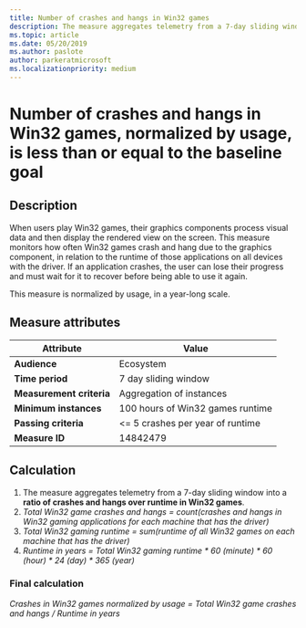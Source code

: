 ```yaml
---
title: Number of crashes and hangs in Win32 games
description: The measure aggregates telemetry from a 7-day sliding window into a ratio of crashes and hangs over runtime in Win32 games.
ms.topic: article
ms.date: 05/20/2019
ms.author: paslote
author: parkeratmicrosoft
ms.localizationpriority: medium
---
```


# Number of crashes and hangs in Win32 games, normalized by usage, is less than or equal to the baseline goal

## Description

When users play Win32 games, their graphics components process visual data and then display the rendered view on the screen. This measure monitors how often Win32 games crash and hang due to the graphics component, in relation to the runtime of those applications on all devices with the driver. If an application crashes, the user can lose their progress and must wait for it to recover before being able to use it again.

This measure is normalized by usage, in a year-long scale.

## Measure attributes

|Attribute|Value|
|----|----|
|**Audience**|Ecosystem|
|**Time period**|7 day sliding window|
|**Measurement criteria**|Aggregation of instances|
|**Minimum instances**|100 hours of Win32 games runtime|
|**Passing criteria**|<= 5 crashes per year of runtime|
|**Measure ID**|14842479|

## Calculation

1. The measure aggregates telemetry from a 7-day sliding window into a **ratio of crashes and hangs over runtime in Win32 games**.
2. *Total Win32 game crashes and hangs = count(crashes and hangs in Win32 gaming applications for each machine that has the driver)*
3. *Total Win32 gaming runtime = sum(runtime of all Win32 games on each machine that has the driver)*
4. *Runtime in years = Total Win32 gaming runtime \* 60 (minute) \* 60 (hour) \* 24 (day) \* 365 (year)*

### Final calculation

*Crashes in Win32 games normalized by usage = Total Win32 game crashes and hangs / Runtime in years*
